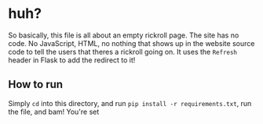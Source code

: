 # huh?
So basically, this file is all about an empty rickroll page. The site has no code. No JavaScript, HTML, no nothing that shows up in the website source code to tell the users that theres a rickroll going on. It uses the `Refresh` header in Flask to add the redirect to it!

## How to run
Simply `cd` into this directory, and run `pip install -r requirements.txt`, run the file, and bam! You're set